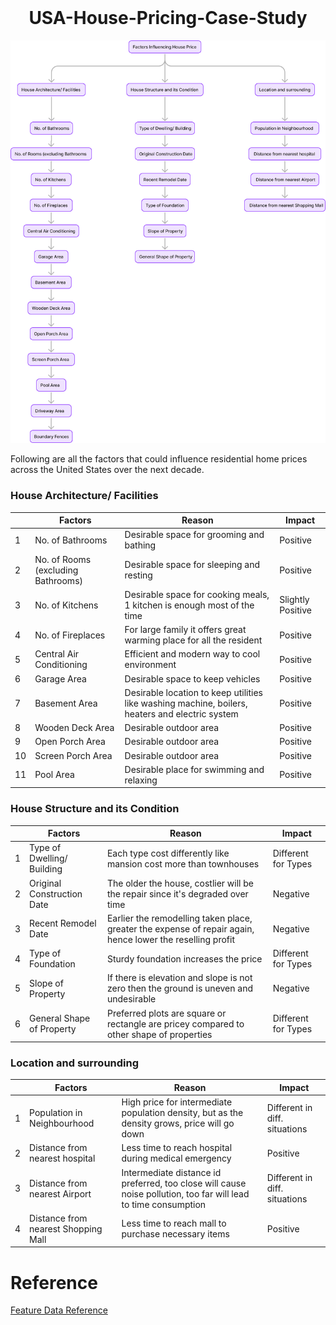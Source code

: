 

<div align="center">
<br />
<h1>USA-House-Pricing-Case-Study</h1>
</div>

![MECE framework](/assets/MECE.png "MECE framework for House Price Problem")

<!--
<img src="MECE.svg" height="auto" width="auto"/>
-->

Following are all the factors that could influence residential home prices across the United States over the next decade.


### House Architecture/ Facilities
|| Factors | Reason | Impact |
|--|--------------|---------------|----------------|
1| No. of Bathrooms | Desirable space for grooming and bathing | Positive |
2| No. of Rooms (excluding Bathrooms) |  Desirable space for sleeping and resting  | Positive |
3| No. of Kitchens | Desirable space for cooking meals, 1 kitchen is enough most of the time | Slightly Positive |
4| No. of Fireplaces | For large family it offers great warming place for all the resident | Positive |
5| Central Air Conditioning | Efficient and modern way to cool environment | Positive |
6| Garage Area | Desirable space to keep vehicles | Positive |
7| Basement Area | Desirable location to keep utilities like washing machine, boilers, heaters and electric system | Positive |
8| Wooden Deck Area | Desirable outdoor area | Positive |
9| Open Porch Area | Desirable outdoor area | Positive |
10| Screen Porch Area | Desirable outdoor area | Positive |
11| Pool Area | Desirable place for swimming and relaxing | Positive |

### House Structure and its Condition
|| Factors | Reason | Impact |
|--|--------------|---------------|----------------|
1|  Type of Dwelling/ Building | Each type cost differently like mansion cost more than townhouses  | Different for Types |
2| Original Construction Date  | The older the house, costlier will be the repair since it's degraded over time  | Negative |
3|  Recent Remodel Date | Earlier the remodelling taken place, greater the expense of repair again, hence lower the reselling profit  | Negative |
4|  Type of Foundation | Sturdy foundation increases the price  | Different for Types  |
5|  Slope of Property | If there is elevation and slope is not zero then the ground is uneven and undesirable |  Negative |
6|  General Shape of Property | Preferred plots are square or rectangle are pricey compared to other shape of properties | Different for Types  |

### Location and surrounding
|| Factors | Reason | Impact |
|--|--------------|---------------|----------------|
1| Population in Neighbourhood | High price for intermediate population density, but as the density grows, price will go down | Different in diff. situations |
2| Distance from nearest hospital | Less time to reach hospital during medical emergency | Positive |
3| Distance from nearest Airport | Intermediate distance id preferred, too close will cause noise pollution, too far will lead to time consumption | Different in diff. situations |
4| Distance from nearest Shopping Mall | Less time to reach mall to purchase necessary items | Positive |

<h1>Reference</h1>

[Feature Data Reference](https://www.kaggle.com/competitions/house-prices-advanced-regression-techniques/data)
